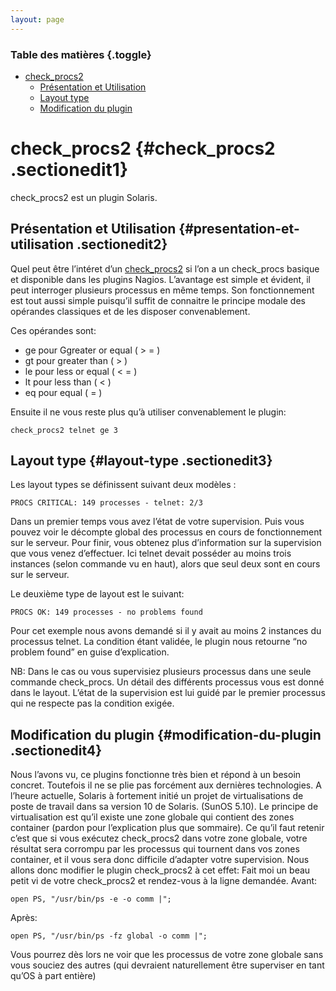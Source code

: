 ```yaml
---
layout: page
---
```


### Table des matières {.toggle}

-   [check\_procs2](check_procs2.html#check_procs2)
    -   [Présentation et
        Utilisation](check_procs2.html#presentation-et-utilisation)
    -   [Layout type](check_procs2.html#layout-type)
    -   [Modification du
        plugin](check_procs2.html#modification-du-plugin)

check\_procs2 {#check_procs2 .sectionedit1}
=============

check\_procs2 est un plugin Solaris.

Présentation et Utilisation {#presentation-et-utilisation .sectionedit2}
---------------------------

Quel peut être l’intéret d’un
[check\_procs2](http://www.nagiosexchange.org/cgi-bin/jump.cgi?ID=2100;d=1 "http://www.nagiosexchange.org/cgi-bin/jump.cgi?ID=2100;d=1")
si l’on a un check\_procs basique et disponible dans les plugins Nagios.
L’avantage est simple et évident, il peut interroger plusieurs processus
en même temps. Son fonctionnement est tout aussi simple puisqu’il suffit
de connaitre le principe modale des opérandes classiques et de les
disposer convenablement.

Ces opérandes sont:

-   ge pour Ggreater or equal ( \> = )
-   gt pour greater than ( \> )
-   le pour less or equal ( \< = )
-   lt pour less than ( \< )
-   eq pour equal ( = )

Ensuite il ne vous reste plus qu’à utiliser convenablement le plugin:

~~~
check_procs2 telnet ge 3
~~~

Layout type {#layout-type .sectionedit3}
-----------

Les layout types se définissent suivant deux modèles :

~~~
PROCS CRITICAL: 149 processes - telnet: 2/3
~~~

Dans un premier temps vous avez l’état de votre supervision. Puis vous
pouvez voir le décompte global des processus en cours de fonctionnement
sur le serveur. Pour finir, vous obtenez plus d’information sur la
supervision que vous venez d’effectuer. Ici telnet devait posséder au
moins trois instances (selon commande vu en haut), alors que seul deux
sont en cours sur le serveur.

Le deuxième type de layout est le suivant:

~~~
PROCS OK: 149 processes - no problems found
~~~

Pour cet exemple nous avons demandé si il y avait au moins 2 instances
du processus telnet. La condition étant validée, le plugin nous retourne
“no problem found” en guise d’explication.

NB: Dans le cas ou vous supervisiez plusieurs processus dans une seule
commande check\_procs. Un détail des différents processus vous est donné
dans le layout. L’état de la supervision est lui guidé par le premier
processus qui ne respecte pas la condition exigée.

Modification du plugin {#modification-du-plugin .sectionedit4}
----------------------

Nous l’avons vu, ce plugins fonctionne très bien et répond à un besoin
concret. Toutefois il ne se plie pas forcément aux dernières
technologies. A l’heure actuelle, Solaris à fortement initié un projet
de virtualisations de poste de travail dans sa version 10 de Solaris.
(SunOS 5.10). Le principe de virtualisation est qu’il existe une zone
globale qui contient des zones container (pardon pour l’explication plus
que sommaire). Ce qu’il faut retenir c’est que si vous exécutez
check\_procs2 dans votre zone globale, votre résultat sera corrompu par
les processus qui tournent dans vos zones container, et il vous sera
donc difficile d’adapter votre supervision. Nous allons donc modifier le
plugin check\_procs2 à cet effet: Fait moi un beau petit vi de votre
check\_procs2 et rendez-vous à la ligne demandée. Avant:

~~~
open PS, "/usr/bin/ps -e -o comm |";
~~~

Après:

~~~
open PS, "/usr/bin/ps -fz global -o comm |";
~~~

Vous pourrez dès lors ne voir que les processus de votre zone globale
sans vous souciez des autres (qui devraient naturellement être
superviser en tant qu’OS à part entière)
